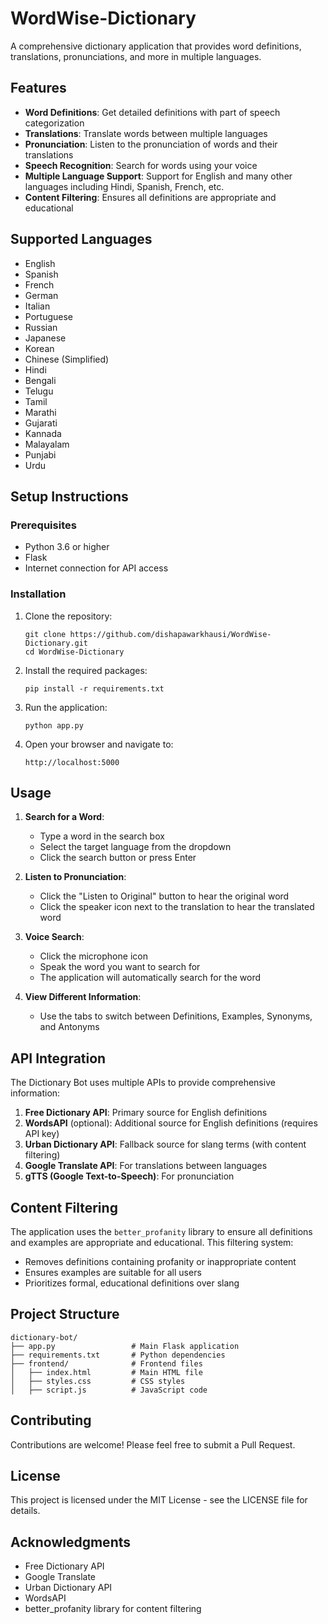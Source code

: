 # WordWise-Dictionary

A comprehensive dictionary application that provides word definitions, translations, pronunciations, and more in multiple languages.

## Features

- **Word Definitions**: Get detailed definitions with part of speech categorization
- **Translations**: Translate words between multiple languages
- **Pronunciation**: Listen to the pronunciation of words and their translations
- **Speech Recognition**: Search for words using your voice
- **Multiple Language Support**: Support for English and many other languages including Hindi, Spanish, French, etc.
- **Content Filtering**: Ensures all definitions are appropriate and educational

## Supported Languages

- English
- Spanish
- French
- German
- Italian
- Portuguese
- Russian
- Japanese
- Korean
- Chinese (Simplified)
- Hindi
- Bengali
- Telugu
- Tamil
- Marathi
- Gujarati
- Kannada
- Malayalam
- Punjabi
- Urdu

## Setup Instructions

### Prerequisites

- Python 3.6 or higher
- Flask
- Internet connection for API access

### Installation

1. Clone the repository:
   ```
   git clone https://github.com/dishapawarkhausi/WordWise-Dictionary.git
   cd WordWise-Dictionary
   ```

2. Install the required packages:
   ```
   pip install -r requirements.txt
   ```

3. Run the application:
   ```
   python app.py
   ```

4. Open your browser and navigate to:
   ```
   http://localhost:5000
   ```

## Usage

1. **Search for a Word**:
   - Type a word in the search box
   - Select the target language from the dropdown
   - Click the search button or press Enter

2. **Listen to Pronunciation**:
   - Click the "Listen to Original" button to hear the original word
   - Click the speaker icon next to the translation to hear the translated word

3. **Voice Search**:
   - Click the microphone icon
   - Speak the word you want to search for
   - The application will automatically search for the word

4. **View Different Information**:
   - Use the tabs to switch between Definitions, Examples, Synonyms, and Antonyms

## API Integration

The Dictionary Bot uses multiple APIs to provide comprehensive information:

1. **Free Dictionary API**: Primary source for English definitions
2. **WordsAPI** (optional): Additional source for English definitions (requires API key)
3. **Urban Dictionary API**: Fallback source for slang terms (with content filtering)
4. **Google Translate API**: For translations between languages
5. **gTTS (Google Text-to-Speech)**: For pronunciation

## Content Filtering

The application uses the `better_profanity` library to ensure all definitions and examples are appropriate and educational. This filtering system:

- Removes definitions containing profanity or inappropriate content
- Ensures examples are suitable for all users
- Prioritizes formal, educational definitions over slang

## Project Structure

```
dictionary-bot/
├── app.py                 # Main Flask application
├── requirements.txt       # Python dependencies
├── frontend/              # Frontend files
│   ├── index.html         # Main HTML file
│   ├── styles.css         # CSS styles
│   ├── script.js          # JavaScript code
```

## Contributing

Contributions are welcome! Please feel free to submit a Pull Request.

## License

This project is licensed under the MIT License - see the LICENSE file for details.

## Acknowledgments

- Free Dictionary API
- Google Translate
- Urban Dictionary API
- WordsAPI
- better_profanity library for content filtering 
